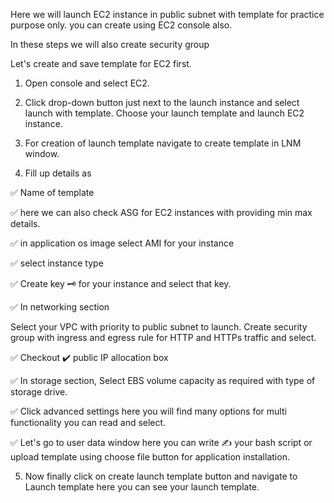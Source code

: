 Here we will launch EC2 instance in public subnet with template for practice purpose only. you can create using EC2 console also.

In these steps we will also create security group


Let's create and save template for EC2 first.

1. Open console and select EC2.

2. Click drop-down button just next to the launch instance and select launch with template. Choose your launch template and launch EC2 instance.



3. For creation of launch template navigate to create template in LNM window.


4. Fill up details as 

✅ Name of template

✅ here we can also check ASG for EC2 instances with providing min max details.


✅ in application os image select AMI for your instance

✅ select instance type

✅ Create key 🗝️ for your instance and select that key.

✅ In networking section

Select your VPC with priority to public subnet to launch.
Create security group with ingress and egress rule for HTTP and HTTPs traffic and select.

✅ Checkout ✔️ public IP allocation box

✅ In storage section,
Select EBS volume capacity as required with type of storage drive.

✅ Click advanced settings here you will find many options for multi functionality you can read and select.

✅ Let's go to user data window here you can write ✍️ your bash script or upload template using choose file button for application installation.


5. Now finally click on create launch template button and navigate to Launch template here you can see your launch template.



